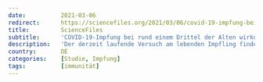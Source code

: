 ```yaml
---
date:          2021-03-06
redirect:      https://sciencefiles.org/2021/03/06/covid-19-impfung-bei-rund-einem-drittel-der-alten-wirkungslos-studie-aus-deutschland/
title:         ScienceFiles
subtitle:      'COVID-19-Impfung bei rund einem Drittel der Alten wirkungslos [Studie aus Deutschland]'
description:   'Der derzeit laufende Versuch am lebenden Impfling findet zunehmend seinen Niederschlag in der wissenschaftlichen Literatur. Gestern haben wir von einer Studie aus England berichtet, in der das Risiko für über 79jährige Geimpfte an COVID-19 zu erkranken, also genau die Krankheit zu bekommen, gegen die sie eigentlich durch die Impfung geschützt werden sollen, 9 Tage nach…'
country:       DE
categories:    [Studie, Impfung]
tags:          [immunität]
---
```

